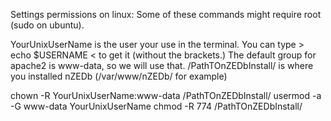 Settings permissions on linux:
Some of these commands might require root (sudo on ubuntu).

YourUnixUserName is the user your use in the terminal. You can type > echo $USERNAME < to get it (without the brackets.)
The default group for apache2 is www-data, so we will use that.
/PathTOnZEDbInstall/ is where you installed nZEDb (/var/www/nZEDb/ for example)

chown -R YourUnixUserName:www-data /PathTOnZEDbInstall/
usermod -a -G www-data YourUnixUserName
chmod -R 774 /PathTOnZEDbInstall/